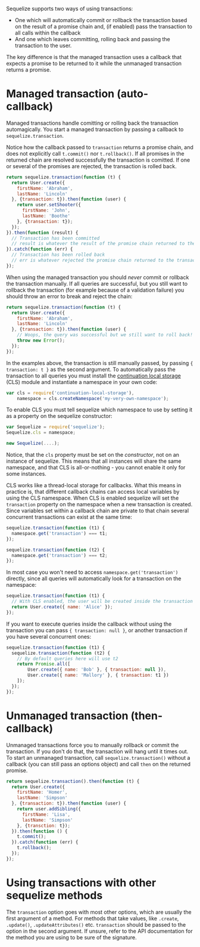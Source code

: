 Sequelize supports two ways of using transactions:

* One which will automatically commit or rollback the transaction based on the result of a promise chain and, (if enabled) pass the transaction to all calls within the callback
* And one which leaves committing, rolling back and passing the transaction to the user.

The key difference is that the managed transaction uses a callback that expects a promise to be returned to it while the unmanaged transaction returns a promise.

# Managed transaction (auto-callback)

Managed transactions handle comitting or rolling back the transaction automagically. You start a managed transaction by passing a callback to `sequelize.transaction`.

Notice how the callback passed to `transaction` returns a promise chain, and does not explicitly call `t.commit()` nor `t.rollback()`. If all promises in the returned chain are resolved successfully the transaction is comitted. If one or several of the promises are rejected, the transaction is rolled back.

```js
return sequelize.transaction(function (t) {
  return User.create({
    firstName: 'Abraham',
    lastName: 'Lincoln'
  }, {transaction: t}).then(function (user) {
    return user.setShooter({
      firstName: 'John',
      lastName: 'Boothe'
    }, {transaction: t});
  });
}).then(function (result) {
  // Transaction has been committed
  // result is whatever the result of the promise chain returned to the transaction callback 
}).catch(function (err) {
  // Transaction has been rolled back
  // err is whatever rejected the promise chain returned to the transaction callback
});
```

When using the managed transaction you should _never_ commit or rollback the transaction manually. If all queries are successful, but you still want to rollback the transaction (for example because of a validation failure) you should throw an error to break and reject the chain:

```js
return sequelize.transaction(function (t) {
  return User.create({
    firstName: 'Abraham',
    lastName: 'Lincoln'
  }, {transaction: t}).then(function (user) {
    // Woops, the query was successful but we still want to roll back!
    throw new Error();
  });
});
```

In the examples above, the transaction is still manually passed, by passing `{ transaction: t }` as the second argument. To automatically pass the transaction to all queries you must install the [continuation local storage](https://github.com/othiym23/node-continuation-local-storage) (CLS) module and instantiate a namespace in your own code:

```js
var cls = require('continuation-local-storage'),
    namespace = cls.createNamespace('my-very-own-namespace');
```

To enable CLS you must tell sequelize which namespace to use by setting it as a property on the sequelize constructor:

```js
var Sequelize = require('sequelize');
Sequelize.cls = namespace;

new Sequelize(....);
```

Notice, that the `cls` property must be set on the *constructor*, not on an instance of sequelize. This means that all instances will share the same namespace, and that CLS is all-or-nothing - you cannot enable it only for some instances.

CLS works like a thread-local storage for callbacks. What this means in practice is, that different callback chains can access local variables by using the CLS namespace. When CLS is enabled sequelize will set the `transaction` property on the namespace when a new transaction is created. Since variables set within a callback chain are private to that chain several concurrent transactions can exist at the same time:

```js
sequelize.transaction(function (t1) {
  namespace.get('transaction') === t1;
});

sequelize.transaction(function (t2) {
  namespace.get('transaction') === t2;
});
```

In most case you won't need to access `namespace.get('transaction')` directly, since all queries will automatically look for a transaction on the namespace:

```js
sequelize.transaction(function (t1) {
  // With CLS enabled, the user will be created inside the transaction
  return User.create({ name: 'Alice' });
});
```

If you want to execute queries inside the callback without using the transaction you can pass `{ transaction: null }`, or another transaction if you have several concurrent ones:

```js
sequelize.transaction(function (t1) {
  sequelize.transaction(function (t2) {
    // By default queries here will use t2
    return Promise.all([
        User.create({ name: 'Bob' }, { transaction: null }),
        User.create({ name: 'Mallory' }, { transaction: t1 })
    ]);
  });
});
```

# Unmanaged transaction (then-callback)
Unmanaged transactions force you to manually rollback or commit the transaction. If you don't do that, the transaction will hang until it times out. To start an unmanaged transaction, call `sequelize.transaction()` without a callback (you can still pass an options object) and call `then` on the returned promise.

```js    
return sequelize.transaction().then(function (t) {
  return User.create({
    firstName: 'Homer',
    lastName: 'Simpson'
  }, {transaction: t}).then(function (user) {
    return user.addSibling({
      firstName: 'Lisa',
      lastName: 'Simpson'
    }, {transction: t});
  }).then(function () {
    t.commit();
  }).catch(function (err) {
    t.rollback();
  });
});
```

# Using transactions with other sequelize methods

The `transaction` option goes with most other options, which are usually the first argument of a method.
For methods that take values, like `.create`, `.update()`, `.updateAttributes()` etc. `transaction` should be passed to the option in the second argument.
If unsure, refer to the API documentation for the method you are using to be sure of the signature.
